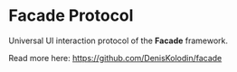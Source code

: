 # Facade Protocol

Universal UI interaction protocol of the **Facade** framework.

Read more here: https://github.com/DenisKolodin/facade
